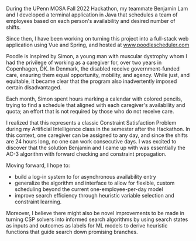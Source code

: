During the UPenn MOSA Fall 2022 Hackathon, my teammate Benjamin Lam and I developed a terminal application in Java that schedules a team of employees based on each person's availability and desired number of shifts.

Since then, I have been working on turning this project into a full-stack web application using Vue and Spring, and hosted at www.poodlescheduler.com

Poodle is inspired by Simon, a young man with muscular dystrophy whom I had the privilege of working as a caregiver for, over two years in Copenhagen, DK. In Denmark, the disabled receive government-funded care, ensuring them equal opportunity, mobility, and agency. While just, and equitable, it became clear that the program also inadvertently imposed certain disadvantaged.

Each month, Simon spent hours marking a calendar with colored pencils, trying to find a schedule that aligned with each caregiver's availability and quota; an effort that is not required by those who do not receive care.

I realized that this represents a classic Constraint Satisfaction Problem during my Artificial Intelligence class in the semester after the Hackathon. In this context, one caregiver can be assigned to any day, and since the shifts are 24 hours long, no one can work consecutive days. I was excited to discover that the solution Benjamin and I came up with was essentially the AC-3 algorithm with forward checking and constraint propagation.

Moving forward, I hope to:
- build a log-in system to for asynchronous availability entry
- generalize the algorithm and interface to allow for flexible, custom scheduling beyond the current one-employee-per-day model
- improve search efficiency through heuristic variable selection and constraint learning.

Moreover, I believe there might also be novel improvements to be made in turning CSP solvers into informed search algorithms by using search states as inputs and outcomes as labels for ML models to derive heuristic functions that guide search down promising branches.
